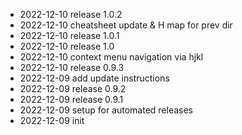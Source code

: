 - 2022-12-10	release 1.0.2
- 2022-12-10	cheatsheet update & H map for prev dir
- 2022-12-10	release 1.0.1
- 2022-12-10	release 1.0
- 2022-12-10	context menu navigation via hjkl
- 2022-12-10	release 0.9.3
- 2022-12-09	add update instructions
- 2022-12-09	release 0.9.2
- 2022-12-09	release 0.9.1
- 2022-12-09	setup for automated releases
- 2022-12-09	init
